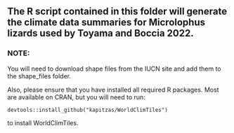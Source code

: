 ## The R script contained in this folder will generate the climate data summaries for Microlophus lizards used by Toyama and Boccia 2022.

### NOTE:
You will need to download shape files from the IUCN site and add them to the shape_files folder.

Also, please ensure that you have installed all required R packages. Most are available on CRAN, but you will need to run: 

```
devtools::install_github("kapitzas/WorldClimTiles") 
```

to install WorldClimTiles.